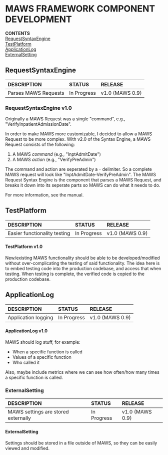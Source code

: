 ﻿# MAWS FRAMEWORK COMPONENT DEVELOPMENT

**CONTENTS**<br>
[RequestSyntaxEngine](#RequestSyntaxEngine)<br>
[TestPlatform](#TestPlatform)<br>
[ApplicationLog](#ApplicationLog)<br>
[ExternalSetting](#ExternalSetting)<br>

## RequestSyntaxEngine
| DESCRIPTION | STATUS | RELEASE |
|:----------- |:------ |:------- |
| Parses MAWS Requests | In Progress | v1.0 (MAWS 0.9) |

### RequestSyntaxEngine v1.0
Originally a MAWS Request was a single "command", e.g., "VerifyInpatientAdmissionDate".

In order to make MAWS more customizable, I decided to allow a MAWS Request to be more complex. With v2.0 of the Syntax Engine, a MAWS Request consists of the following:
1. A MAWS *command* (e.g., "InptAdmitDate")
2. A MAWS *action* (e.g., "VerifyPreAdmin")

The command and action are seperated by a `-` delimiter. So a complete MAWS request will look like "InptAdmitDate-VerifyPreAdmin". The MAWS Request Syntax Engine is the component that parses a MAWS Request, and breaks it down into its seperate parts so MAWS can do what it needs to do.

For more information, see the manual.

## TestPlatform
| DESCRIPTION | STATUS | RELEASE |
|:----------- |:------ |:------- |
| Easier functionality testing | In Progress | v1.0 (MAWS 0.9) |

#### TestPlatform v1.0
New/existing MAWS functionality should be able to be developed/modified without over-complicating the testing of said functionality. The idea here is to embed testing code into the production codebase, and access that when testing. When testing is complete, the verified code is copied to the production codebase.

## ApplicationLog
| DESCRIPTION | STATUS | RELEASE |
|:----------- |:------ |:------- |
| Application logging | In Progress | v1.0 (MAWS 0.9) |

#### ApplicationLog v1.0
MAWS should log stuff, for example:
* When a specific function is called
* Values of a specific function
* Who called it

Also, maybe include metrics where we can see how often/how many times a specific function is called.

### ExternalSetting
| DESCRIPTION | STATUS | RELEASE |
|:----------- |:------ |:------- |
| MAWS settings are stored externally | In Progress | v1.0 (MAWS 0.9) |

#### ExternalSetting
Settings should be stored in a file outside of MAWS, so they can be easily viewed and modified.